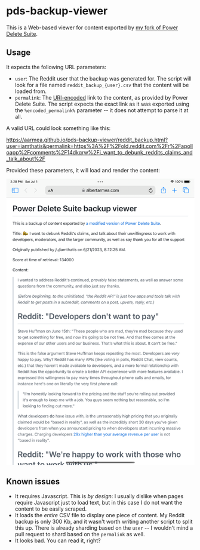 # pds-backup-viewer

This is a Web-based viewer for content exported by [my fork of Power Delete Suite](https://github.com/aarmea/PowerDeleteSuite).

## Usage

It expects the following URL parameters:

* `user`: The Reddit user that the backup was generated for. The script will look for a file named `reddit_backup_{user}.csv` that the content will be loaded from.
* `permalink`: The [URI-encoded](https://developer.mozilla.org/en-US/docs/Web/JavaScript/Reference/Global_Objects/encodeURIComponent) link to the content, as provided by Power Delete Suite. The script expects the exact link as it was exported using the `%encoded_permalink%` parameter -- it does not attempt to parse it at all.

A valid URL could look something like this:

<https://aarmea.github.io/pds-backup-viewer/reddit_backup.html?user=iamthatis&permalink=https%3A%2F%2Fold.reddit.com%2Fr%2Fapolloapp%2Fcomments%2F14dkqrw%2Fi_want_to_debunk_reddits_claims_and_talk_about%2F>

Provided these parameters, it will load and render the content:

![Screenshot of the viewer opened to that link](screenshot.png)

## Known issues

* It requires Javascript. This is *by design*: I usually dislike when pages require Javascript just to load text, but in this case I do not want the content to be easily scraped.
* It loads the *entire* CSV file to display one piece of content. My Reddit backup is only 300 Kb, and it wasn't worth writing another script to split this up. There is already sharding based on the `user` -- I wouldn't mind a pull request to shard based on the `permalink` as well.
* It looks bad. You can read it, right?
